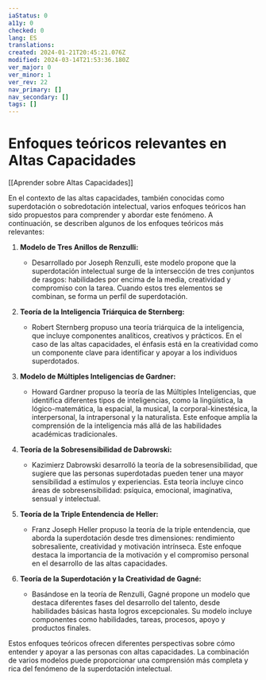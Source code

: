 ```yaml
---
iaStatus: 0
a11y: 0
checked: 0
lang: ES
translations: 
created: 2024-01-21T20:45:21.076Z
modified: 2024-03-14T21:53:36.180Z
ver_major: 0
ver_minor: 1
ver_rev: 22
nav_primary: []
nav_secondary: []
tags: []
---
```

# Enfoques teóricos relevantes en Altas Capacidades

[[Aprender sobre Altas Capacidades]]

En el contexto de las altas capacidades, también conocidas como superdotación o sobredotación intelectual, varios enfoques teóricos han sido propuestos para comprender y abordar este fenómeno. A continuación, se describen algunos de los enfoques teóricos más relevantes:

1. **Modelo de Tres Anillos de Renzulli:**
   - Desarrollado por Joseph Renzulli, este modelo propone que la superdotación intelectual surge de la intersección de tres conjuntos de rasgos: habilidades por encima de la media, creatividad y compromiso con la tarea. Cuando estos tres elementos se combinan, se forma un perfil de superdotación.

2. **Teoría de la Inteligencia Triárquica de Sternberg:**
   - Robert Sternberg propuso una teoría triárquica de la inteligencia, que incluye componentes analíticos, creativos y prácticos. En el caso de las altas capacidades, el énfasis está en la creatividad como un componente clave para identificar y apoyar a los individuos superdotados.

3. **Modelo de Múltiples Inteligencias de Gardner:**
   - Howard Gardner propuso la teoría de las Múltiples Inteligencias, que identifica diferentes tipos de inteligencias, como la lingüística, la lógico-matemática, la espacial, la musical, la corporal-kinestésica, la interpersonal, la intrapersonal y la naturalista. Este enfoque amplía la comprensión de la inteligencia más allá de las habilidades académicas tradicionales.

4. **Teoría de la Sobresensibilidad de Dabrowski:**
   - Kazimierz Dabrowski desarrolló la teoría de la sobresensibilidad, que sugiere que las personas superdotadas pueden tener una mayor sensibilidad a estímulos y experiencias. Esta teoría incluye cinco áreas de sobresensibilidad: psíquica, emocional, imaginativa, sensual y intelectual.

5. **Teoría de la Triple Entendencia de Heller:**
   - Franz Joseph Heller propuso la teoría de la triple entendencia, que aborda la superdotación desde tres dimensiones: rendimiento sobresaliente, creatividad y motivación intrínseca. Este enfoque destaca la importancia de la motivación y el compromiso personal en el desarrollo de las altas capacidades.

6. **Teoría de la Superdotación y la Creatividad de Gagné:**
   - Basándose en la teoría de Renzulli, Gagné propone un modelo que destaca diferentes fases del desarrollo del talento, desde habilidades básicas hasta logros excepcionales. Su modelo incluye componentes como habilidades, tareas, procesos, apoyo y productos finales.

Estos enfoques teóricos ofrecen diferentes perspectivas sobre cómo entender y apoyar a las personas con altas capacidades. La combinación de varios modelos puede proporcionar una comprensión más completa y rica del fenómeno de la superdotación intelectual.